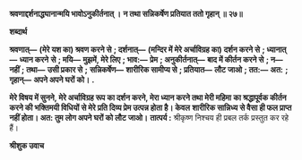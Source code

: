 **श्रवणाद्दर्शनाद्ध्यानान्मयि भावोऽनुकीर्तनात् ।** **न तथा सन्निकर्षेण प्रतियात ततो गृहान् ॥ २७॥** 

**शब्दार्थ** 

**श्रवणात्—** **(मेरे यश का) श्रवण करने से** **; दर्शनात्—** **(मन्दिर में मेरे अर्चाविग्रह का) दर्शन करने से** **; ध्यानात्—** **ध्यान करने** **से** **; मयि—** **मुझमें, मेरे लिए** **; भाव:—** **प्रेम** **; अनुकीर्तनात्—** **बाद में कीर्तन करने से** **; न—** **नहीं** **; तथा—** **उसी प्रकार से** **;** **सन्निकर्षेण—** **शारीरिक सामीप्य से** **; प्रतियात—** **लौट जाओ** **; तत:—** **अत:** **; गृहान्—** **अपने अपने घरों को।** **.** 

**मेरे विषय में सुनने, मेरे अर्चाविग्रह रूप का दर्शन करने, मेरा ध्यान करने तथा मेरी महिमा** **का श्रद्धापूर्वक कीर्तन करने की भक्तिमयी विधियों से मेरे प्रति दिव्य प्रेम उत्पन्न होता है। केवल** **शारीरिक सान्निध्य से वैसा ही फल प्राप्त नहीं होता। अत: तुम लोग अपने घरों को लौट जाओ।** **तात्पर्य :** श्रीकृष्ण निश्चय ही प्रबल तर्क प्रस्तुत कर रहे हैं।  

**श्रीशुक उवाच** 
